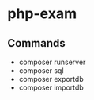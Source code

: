 # php-exam

## Commands

- composer runserver
- composer sql
- composer exportdb
- composer importdb
